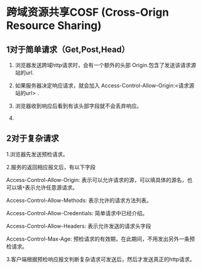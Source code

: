# 跨域资源共享COSF (Cross-Orign Resource Sharing)



## 1对于简单请求（Get,Post,Head）

1. 浏览器发送跨域http请求时，会有一个额外的头部 Origin.包含了发送该请求源站的url.

2. 如果服务器决定响应请求，就会加入 Access-Control-Allow-Origin:<请求源站的url> .
3. 浏览器收到响应后看到有该头部字段就不会丢弃响应。
4. ​         



## 2对于复杂请求

 1.浏览器先发送预检请求。

 2.服务的返回相应报文后，有以下字段

Access-Control-Allow-Origin: 表示可以允许请求的源，可以填具体的源名，也可以填`*`表示允许任意源请求。

Access-Control-Allow-Methods: 表示允许的请求方法列表。

Access-Control-Allow-Credentials: 简单请求中已经介绍。

Access-Control-Allow-Headers: 表示允许发送的请求头字段

Access-Control-Max-Age: 预检请求的有效期，在此期间，不用发出另外一条预检请求。

 3.客户端根据预检响应报文判断复杂请求可发送后，然后才发送真正的http请求。

